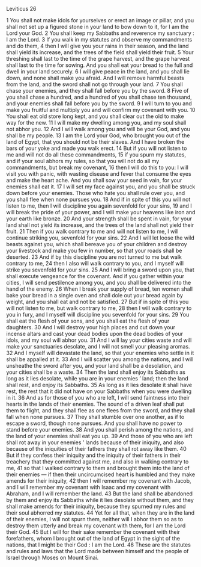Leviticus 26

1	You shall not make idols for yourselves or erect an image or pillar, and you shall not set up a figured stone in your land to bow down to it, for I am the Lord your God.
2	You shall keep my Sabbaths and reverence my sanctuary : I am the Lord.
3	If you walk in my statutes and observe my commandments and do them,
4	then I will give you your rains in their season, and the land shall yield its increase, and the trees of the field shall yield their fruit.
5	Your threshing shall last to the time of the grape harvest, and the grape harvest shall last to the time for sowing. And you shall eat your bread to the full and dwell in your land securely.
6	I will give peace in the land, and you shall lie down, and none shall make you afraid. And I will remove harmful beasts from the land, and the sword shall not go through your land.
7	You shall chase your enemies, and they shall fall before you by the sword.
8	Five of you shall chase a hundred, and a hundred of you shall chase ten thousand, and your enemies shall fall before you by the sword.
9	I will turn to you and make you fruitful and multiply you and will confirm my covenant with you.
10	You shall eat old store long kept, and you shall clear out the old to make way for the new.
11	I will make my dwelling among you, and my soul shall not abhor you.
12	And I will walk among you and will be your God, and you shall be my people.
13	I am the Lord your God, who brought you out of the land of Egypt, that you should not be their slaves. And I have broken the bars of your yoke and made you walk erect.
14	But if you will not listen to me and will not do all these commandments,
15	if you spurn my statutes, and if your soul abhors my rules, so that you will not do all my commandments, but break my covenant,
16	then I will do this to you: I will visit you with panic, with wasting disease and fever that consume the eyes and make the heart ache. And you shall sow your seed in vain, for your enemies shall eat it.
17	I will set my face against you, and you shall be struck down before your enemies. Those who hate you shall rule over you, and you shall flee when none pursues you.
18	And if in spite of this you will not listen to me, then I will discipline you again sevenfold for your sins,
19	and I will break the pride of your power, and I will make your heavens like iron and your earth like bronze.
20	And your strength shall be spent in vain, for your land shall not yield its increase, and the trees of the land shall not yield their fruit.
21	Then if you walk contrary to me and will not listen to me, I will continue striking you, sevenfold for your sins.
22	And I will let loose the wild beasts against you, which shall bereave you of your children and destroy your livestock and make you few in number, so that your roads shall be deserted.
23	And if by this discipline you are not turned to me but walk contrary to me,
24	then I also will walk contrary to you, and I myself will strike you sevenfold for your sins.
25	And I will bring a sword upon you, that shall execute vengeance for the covenant. And if you gather within your cities, I will send pestilence among you, and you shall be delivered into the hand of the enemy.
26	When I break your supply of bread, ten women shall bake your bread in a single oven and shall dole out your bread again by weight, and you shall eat and not be satisfied.
27	But if in spite of this you will not listen to me, but walk contrary to me,
28	then I will walk contrary to you in fury, and I myself will discipline you sevenfold for your sins.
29	You shall eat the flesh of your sons, and you shall eat the flesh of your daughters.
30	And I will destroy your high places and cut down your incense altars and cast your dead bodies upon the dead bodies of your idols, and my soul will abhor you.
31	And I will lay your cities waste and will make your sanctuaries desolate, and I will not smell your pleasing aromas.
32	And I myself will devastate the land, so that your enemies who settle in it shall be appalled at it.
33	And I will scatter you among the nations, and I will unsheathe the sword after you, and your land shall be a desolation, and your cities shall be a waste.
34	Then the land shall enjoy its Sabbaths as long as it lies desolate, while you are in your enemies ’ land; then the land shall rest, and enjoy its Sabbaths.
35	As long as it lies desolate it shall have rest, the rest that it did not have on your Sabbaths when you were dwelling in it.
36	And as for those of you who are left, I will send faintness into their hearts in the lands of their enemies. The sound of a driven leaf shall put them to flight, and they shall flee as one flees from the sword, and they shall fall when none pursues.
37	They shall stumble over one another, as if to escape a sword, though none pursues. And you shall have no power to stand before your enemies.
38	And you shall perish among the nations, and the land of your enemies shall eat you up.
39	And those of you who are left shall rot away in your enemies ’ lands because of their iniquity, and also because of the iniquities of their fathers they shall rot away like them.
40	But if they confess their iniquity and the iniquity of their fathers in their treachery that they committed against me, and also in walking contrary to me,
41	so that I walked contrary to them and brought them into the land of their enemies — if then their uncircumcised heart is humbled and they make amends for their iniquity,
42	then I will remember my covenant with Jacob, and I will remember my covenant with Isaac and my covenant with Abraham, and I will remember the land.
43	But the land shall be abandoned by them and enjoy its Sabbaths while it lies desolate without them, and they shall make amends for their iniquity, because they spurned my rules and their soul abhorred my statutes.
44	Yet for all that, when they are in the land of their enemies, I will not spurn them, neither will I abhor them so as to destroy them utterly and break my covenant with them, for I am the Lord their God.
45	But I will for their sake remember the covenant with their forefathers, whom I brought out of the land of Egypt in the sight of the nations, that I might be their God : I am the Lord.
46	These are the statutes and rules and laws that the Lord made between himself and the people of Israel through Moses on Mount Sinai.

